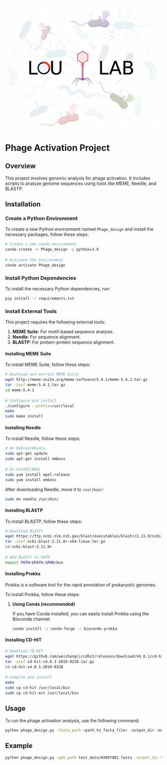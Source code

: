 ![Main Page](main_page.jpg)

# Phage Activation Project

## Overview
This project involves genomic analysis for phage activation. It includes scripts to analyze genome sequences using tools like MEME, Needle, and BLASTP.

## Installation

### Create a Python Environment
To create a new Python environment named `Phage_design` and install the necessary packages, follow these steps:

```sh
# Create a new conda environment
conda create -n Phage_design -y python=3.9

# Activate the environment
conda activate Phage_design
```

### Install Python Dependencies
To install the necessary Python dependencies, run:

```sh
pip install -r requirements.txt
```

### Install External Tools
This project requires the following external tools:
1. **MEME Suite**: For motif-based sequence analysis.
2. **Needle**: For sequence alignment.
3. **BLASTP**: For protein-protein sequence alignment.

#### Installing MEME Suite
To install MEME Suite, follow these steps:

```sh
# Download and extract MEME Suite
wget http://meme-suite.org/meme-software/5.4.1/meme-5.4.1.tar.gz
tar -zxvf meme-5.4.1.tar.gz
cd meme-5.4.1

# Configure and install
./configure --prefix=/usr/local
make
sudo make install
```

#### Installing Needle
To install Needle, follow these steps:

```sh
# On Debian/Ubuntu
sudo apt-get update
sudo apt-get install emboss

# On CentOS/RHEL
sudo yum install epel-release
sudo yum install emboss
```

After downloading Needle, move it to `/usr/bin/`:

```sh
sudo mv needle /usr/bin/
```

#### Installing BLASTP
To install BLASTP, follow these steps:

```sh
# Download BLAST+
wget https://ftp.ncbi.nlm.nih.gov/blast/executables/blast+/2.11.0/ncbi-blast-2.11.0+-x64-linux.tar.gz
tar -zxvf ncbi-blast-2.11.0+-x64-linux.tar.gz
cd ncbi-blast-2.11.0+

# Add BLAST+ to PATH
export PATH=$PATH:$PWD/bin
```
#### Installing Prokka
Prokka is a software tool for the rapid annotation of prokaryotic genomes.

To install Prokka, follow these steps:

1. **Using Conda (recommended)**

   If you have Conda installed, you can easily install Prokka using the Bioconda channel:

   ```sh
   conda install -c conda-forge -c bioconda prokka
   ```
#### Installing CD-HIT
```sh
# Download CD-HIT
wget https://github.com/weizhongli/cdhit/releases/download/V4.8.1/cd-hit-v4.8.1-2019-0228.tar.gz
tar -zxvf cd-hit-v4.8.1-2019-0228.tar.gz
cd cd-hit-v4.8.1-2019-0228

# Compile and install
make
sudo cp cd-hit /usr/local/bin
sudo cp cd-hit-est /usr/local/bin
```
## Usage

To run the phage activation analysis, use the following command:

```sh
python phage_design.py -fasta_path <path_to_fasta_file> -output_dir <output_directory>
```
## Example
```sh
python phage_design.py -gbk_path test_data/KX897981.fasta -output_dir test_data/
```
